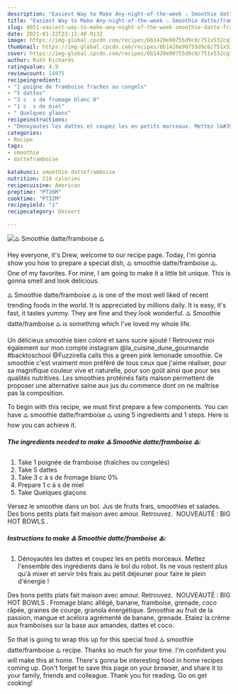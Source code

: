 ```yaml
---
description: "Easiest Way to Make Any-night-of-the-week ♨️ Smoothie datte/framboise ♨️"
title: "Easiest Way to Make Any-night-of-the-week ♨️ Smoothie datte/framboise ♨️"
slug: 4051-easiest-way-to-make-any-night-of-the-week-smoothie-datte-framboise
date: 2021-01-22T23:11:40.913Z
image: https://img-global.cpcdn.com/recipes/6b1420e90755d9c0/751x532cq70/♨️-smoothie-datteframboise-♨️-photo-principale-de-la-recette.jpg
thumbnail: https://img-global.cpcdn.com/recipes/6b1420e90755d9c0/751x532cq70/♨️-smoothie-datteframboise-♨️-photo-principale-de-la-recette.jpg
cover: https://img-global.cpcdn.com/recipes/6b1420e90755d9c0/751x532cq70/♨️-smoothie-datteframboise-♨️-photo-principale-de-la-recette.jpg
author: Ruth Richards
ratingvalue: 4.9
reviewcount: 14075
recipeingredient:
- "1 poigne de framboise fraches ou congels"
- "5 dattes"
- "3 c  s de fromage blanc 0"
- "1 c  s de miel"
- " Quelques glaons"
recipeinstructions:
- "Dénoyautés les dattes et coupez les en petits morceaux. Mettez l&#39;ensemble des ingrédients dans le bol du robot. Ils ne vous restent plus qu&#39;à mixer et servir très frais au petit déjeuner pour faire le plein d&#39;énergie !"
categories:
- Recipe
tags:
- smoothie
- datteframboise

katakunci: smoothie datteframboise 
nutrition: 218 calories
recipecuisine: American
preptime: "PT26M"
cooktime: "PT32M"
recipeyield: "1"
recipecategory: Dessert

---
```



![♨️ Smoothie datte/framboise ♨️](https://img-global.cpcdn.com/recipes/6b1420e90755d9c0/751x532cq70/♨️-smoothie-datteframboise-♨️-photo-principale-de-la-recette.jpg)

Hey everyone, it's Drew, welcome to our recipe page. Today, I'm gonna show you how to prepare a special dish, ♨️ smoothie datte/framboise ♨️. One of my favorites. For mine, I am going to make it a little bit unique. This is gonna smell and look delicious.

♨️ Smoothie datte/framboise ♨️ is one of the most well liked of recent trending foods in the world. It is appreciated by millions daily. It is easy, it's fast, it tastes yummy. They are fine and they look wonderful. ♨️ Smoothie datte/framboise ♨️ is something which I've loved my whole life.

Un délicieux smoothie bien coloré et sans sucre ajouté ! Retrouvez moi également sur mon compte instagram @la_cuisine_dune_gourmande #backtoschool @Fuzzirella calls this a green pink lemonade smoothie. Ce smoothie c&#39;est vraiment mon préféré de tous ceux que j&#39;aime réaliser, pour sa magnifique couleur vive et naturelle, pour son goût ainsi que pour ses qualités nutritives. Les smoothies protéinés faits maison permettent de proposer une alternative saine aux jus du commerce dont on ne maîtrise pas la composition.


To begin with this recipe, we must first prepare a few components. You can have ♨️ smoothie datte/framboise ♨️ using 5 ingredients and 1 steps. Here is how you can achieve it.

<!--inarticleads1-->

##### The ingredients needed to make ♨️ Smoothie datte/framboise ♨️:

1. Take 1 poignée de framboise (fraîches ou congelés)
1. Take 5 dattes
1. Take 3 c à s de fromage blanc 0%
1. Prepare 1 c à s de miel
1. Take  Quelques glaçons


Versez le smoothie dans un bol. Jus de fruits frais, smoothies et salades. Des bons petits plats fait maison avec amour. Retrouvez. ️ NOUVEAUTÉ : BIG HOT BOWLS ️. 

<!--inarticleads2-->

##### Instructions to make ♨️ Smoothie datte/framboise ♨️:

1. Dénoyautés les dattes et coupez les en petits morceaux. Mettez l&#39;ensemble des ingrédients dans le bol du robot. Ils ne vous restent plus qu&#39;à mixer et servir très frais au petit déjeuner pour faire le plein d&#39;énergie !


Des bons petits plats fait maison avec amour. Retrouvez. ️ NOUVEAUTÉ : BIG HOT BOWLS ️. Fromage blanc allégé, banane, framboise, grenade, coco râpée, graines de courge, granola énergétique. Smoothie au fruit de la passion, mangue et acélora agrémenté de banane, grenade. Etalez la crème aux framboises sur la base aux amandes, dattes et coco. 

So that is going to wrap this up for this special food ♨️ smoothie datte/framboise ♨️ recipe. Thanks so much for your time. I'm confident you will make this at home. There's gonna be interesting food in home recipes coming up. Don't forget to save this page on your browser, and share it to your family, friends and colleague. Thank you for reading. Go on get cooking!

